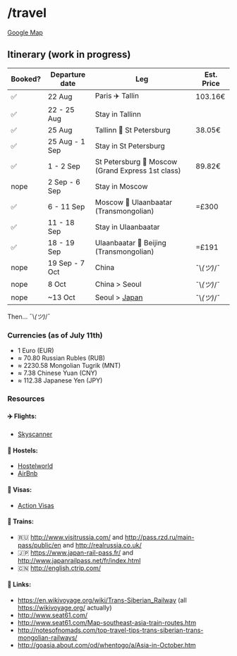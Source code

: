 # /travel

[Google Map](https://www.google.com/maps/d/u/1/edit?mid=1bnooPmMNt33NSRK2YAVpEtV_uGA)

## Itinerary (work in progress)

Booked?             | Departure date | Leg                                                          | Est. Price
--------------------|----------------|--------------------------------------------------------------|-------------
 :white_check_mark: | 22 Aug         | Paris :airplane: Tallin                                      |  103.16€
 :white_check_mark: | 22 - 25 Aug    | Stay in Tallinn                                              |  
 :white_check_mark: | 25 Aug         | Tallinn :train: St Petersburg                                |  38.05€
 :white_check_mark: | 25 Aug - 1 Sep | Stay in St Petersburg                                        |  
 :white_check_mark: | 1 - 2 Sep      | St Petersburg :train: Moscow (Grand Express 1st class)       |  89.82€
 nope               | 2 Sep - 6 Sep  | Stay in Moscow                                               |  
 :white_check_mark: | 6 - 11 Sep     | Moscow :train: Ulaanbaatar (Transmongolian)                  |  =£300
 :white_check_mark: | 11 - 18 Sep    | Stay in Ulaanbaatar                                          |  
 :white_check_mark: | 18 - 19 Sep    | Ulaanbaatar :train: Beijing (Transmongolian)                 |  =£191
 nope               | 19 Sep - 7 Oct | China                                                        | ¯\\_(ツ)_/¯
 nope               | 8 Oct          | China > Seoul                                                | ¯\\_(ツ)_/¯
 nope               | ~13 Oct        | Seoul > [Japan](https://www.youtube.com/watch?v=GKrqDzljhc0) | ¯\\_(ツ)_/¯
 
Then… ¯\\_(ツ)_/¯

### Currencies (as of July 11th)
- 1 Euro (EUR)
- ≈ 70.80 Russian Rubles (RUB)
- ≈ 2230.58 Mongolian Tugrik (MNT)
- ≈ 7.38 Chinese Yuan (CNY)
- ≈ 112.38 Japanese Yen (JPY)

### Resources

#### :airplane: Flights:
- [Skyscanner](http://skyscanner.com)

#### :hotel: Hostels:
- [Hostelworld](http://www.hostelworld.com)
- [AirBnb](https://www.airbnb.com/)

#### :page_facing_up: Visas:
- [Action Visas](http://action-visas.com)

#### :train: Trains:
- :ru: http://www.visitrussia.com/ and http://pass.rzd.ru/main-pass/public/en and http://realrussia.co.uk/
- :jp: https://www.japan-rail-pass.fr/ and http://www.japanrailpass.net/fr/index.html
- :cn: http://english.ctrip.com/

#### :paperclip: Links:
- https://en.wikivoyage.org/wiki/Trans-Siberian_Railway (all https://wikivoyage.org/ actually)
- http://www.seat61.com/
- http://www.seat61.com/Map-southeast-asia-train-routes.htm
- http://notesofnomads.com/top-travel-tips-trans-siberian-trans-mongolian-railways/
- http://goasia.about.com/od/whentogo/a/Asia-in-October.htm
